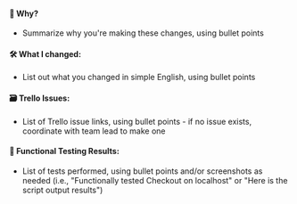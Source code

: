 #### 🤔 Why?

- Summarize why you're making these changes, using bullet points

#### 🛠 What I changed:

- List out what you changed in simple English, using bullet points

#### 🗃️ Trello Issues:

- List of Trello issue links, using bullet points - if no issue exists, coordinate with team lead to make one

#### 🚦 Functional Testing Results:


- List of tests performed, using bullet points and/or screenshots as needed (i.e., "Functionally tested Checkout on localhost" or "Here is the script output results")

